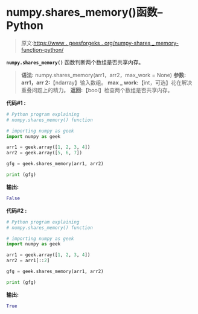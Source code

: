 # numpy.shares_memory()函数–Python

> 原文:[https://www . geesforgeks . org/numpy-shares _ memory-function-python/](https://www.geeksforgeeks.org/numpy-shares_memory-function-python/)

**`numpy.shares_memory()`** 函数判断两个数组是否共享内存。

> **语法:** numpy.shares_memory(arr1，arr2，max_work = None)
> **参数:**
> **arr1，arr 2:**【ndarray】输入数组。
> **max _ work:**【int，可选】花在解决重叠问题上的精力。
> **返回:**【bool】检查两个数组是否共享内存。

**代码#1 :**

```py
# Python program explaining
# numpy.shares_memory() function

# importing numpy as geek 
import numpy as geek 

arr1 = geek.array([1, 2, 3, 4])
arr2 = geek.array([5, 6, 7])

gfg = geek.shares_memory(arr1, arr2)

print (gfg)
```

**输出:**

```py
False

```

**代码#2 :**

```py
# Python program explaining
# numpy.shares_memory() function

# importing numpy as geek 
import numpy as geek 

arr1 = geek.array([1, 2, 3, 4])
arr2 = arr1[::2]

gfg = geek.shares_memory(arr1, arr2)

print (gfg)
```

**输出:**

```py
True

```